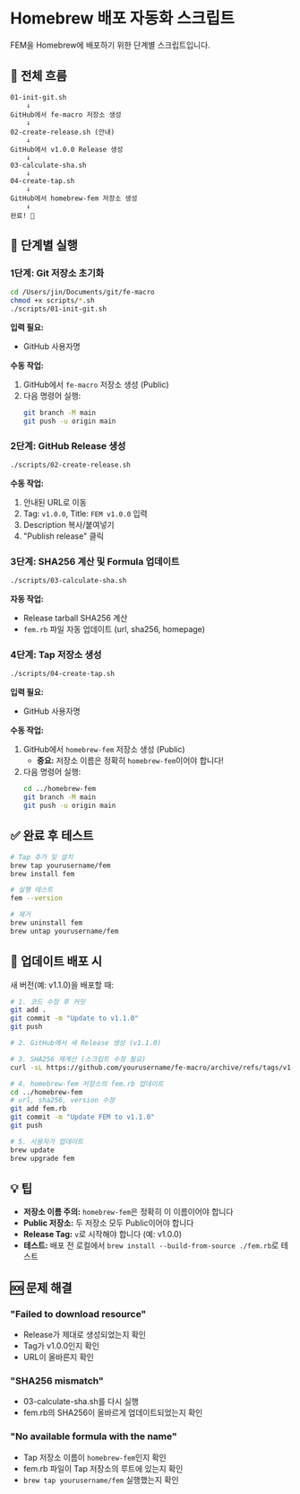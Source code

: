 # Homebrew 배포 자동화 스크립트

FEM을 Homebrew에 배포하기 위한 단계별 스크립트입니다.

## 🚀 전체 흐름

```
01-init-git.sh
    ↓
GitHub에서 fe-macro 저장소 생성
    ↓
02-create-release.sh (안내)
    ↓
GitHub에서 v1.0.0 Release 생성
    ↓
03-calculate-sha.sh
    ↓
04-create-tap.sh
    ↓
GitHub에서 homebrew-fem 저장소 생성
    ↓
완료! 🎉
```

## 📝 단계별 실행

### 1단계: Git 저장소 초기화

```bash
cd /Users/jin/Documents/git/fe-macro
chmod +x scripts/*.sh
./scripts/01-init-git.sh
```

**입력 필요:**
- GitHub 사용자명

**수동 작업:**
1. GitHub에서 `fe-macro` 저장소 생성 (Public)
2. 다음 명령어 실행:
   ```bash
   git branch -M main
   git push -u origin main
   ```

### 2단계: GitHub Release 생성

```bash
./scripts/02-create-release.sh
```

**수동 작업:**
1. 안내된 URL로 이동
2. Tag: `v1.0.0`, Title: `FEM v1.0.0` 입력
3. Description 복사/붙여넣기
4. "Publish release" 클릭

### 3단계: SHA256 계산 및 Formula 업데이트

```bash
./scripts/03-calculate-sha.sh
```

**자동 작업:**
- Release tarball SHA256 계산
- `fem.rb` 파일 자동 업데이트 (url, sha256, homepage)

### 4단계: Tap 저장소 생성

```bash
./scripts/04-create-tap.sh
```

**입력 필요:**
- GitHub 사용자명

**수동 작업:**
1. GitHub에서 `homebrew-fem` 저장소 생성 (Public)
   - **중요:** 저장소 이름은 정확히 `homebrew-fem`이어야 합니다!
2. 다음 명령어 실행:
   ```bash
   cd ../homebrew-fem
   git branch -M main
   git push -u origin main
   ```

## ✅ 완료 후 테스트

```bash
# Tap 추가 및 설치
brew tap yourusername/fem
brew install fem

# 실행 테스트
fem --version

# 제거
brew uninstall fem
brew untap yourusername/fem
```

## 🔄 업데이트 배포 시

새 버전(예: v1.1.0)을 배포할 때:

```bash
# 1. 코드 수정 후 커밋
git add .
git commit -m "Update to v1.1.0"
git push

# 2. GitHub에서 새 Release 생성 (v1.1.0)

# 3. SHA256 재계산 (스크립트 수정 필요)
curl -sL https://github.com/yourusername/fe-macro/archive/refs/tags/v1.1.0.tar.gz | shasum -a 256

# 4. homebrew-fem 저장소의 fem.rb 업데이트
cd ../homebrew-fem
# url, sha256, version 수정
git add fem.rb
git commit -m "Update FEM to v1.1.0"
git push

# 5. 사용자가 업데이트
brew update
brew upgrade fem
```

## 💡 팁

- **저장소 이름 주의:** `homebrew-fem`은 정확히 이 이름이어야 합니다
- **Public 저장소:** 두 저장소 모두 Public이어야 합니다
- **Release Tag:** `v`로 시작해야 합니다 (예: v1.0.0)
- **테스트:** 배포 전 로컬에서 `brew install --build-from-source ./fem.rb`로 테스트

## 🆘 문제 해결

### "Failed to download resource"
- Release가 제대로 생성되었는지 확인
- Tag가 v1.0.0인지 확인
- URL이 올바른지 확인

### "SHA256 mismatch"
- 03-calculate-sha.sh를 다시 실행
- fem.rb의 SHA256이 올바르게 업데이트되었는지 확인

### "No available formula with the name"
- Tap 저장소 이름이 `homebrew-fem`인지 확인
- fem.rb 파일이 Tap 저장소의 루트에 있는지 확인
- `brew tap yourusername/fem` 실행했는지 확인

